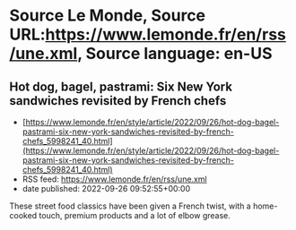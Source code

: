 # Source Le Monde, Source URL:https://www.lemonde.fr/en/rss/une.xml, Source language: en-US

## Hot dog, bagel, pastrami: Six New York sandwiches revisited by French chefs
 - [https://www.lemonde.fr/en/style/article/2022/09/26/hot-dog-bagel-pastrami-six-new-york-sandwiches-revisited-by-french-chefs_5998241_40.html](https://www.lemonde.fr/en/style/article/2022/09/26/hot-dog-bagel-pastrami-six-new-york-sandwiches-revisited-by-french-chefs_5998241_40.html)
 - RSS feed: https://www.lemonde.fr/en/rss/une.xml
 - date published: 2022-09-26 09:52:55+00:00

These street food classics have been given a French twist, with a home-cooked touch, premium products and a lot of elbow grease.
